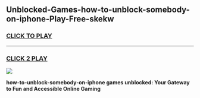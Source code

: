 
## Unblocked-Games-how-to-unblock-somebody-on-iphone-Play-Free-skekw
<h3>
<a href="https://premium76.site?title=how-to-unblock-somebody-on-iphone&ref=23A">CLICK TO PLAY</a></h3>
<hr>

<h3>
<a href="https://premium76.site?title=how-to-unblock-somebody-on-iphone&ref=23A">CLICK 2 PLAY</a>
  
</h3>

<a href="https://premium76.site?title=how-to-unblock-somebody-on-iphone&ref=23A"><img src="https://clearcache.store/games.png"></a>


**how-to-unblock-somebody-on-iphone games unblocked: Your Gateway to Fun and Accessible Online Gaming**
